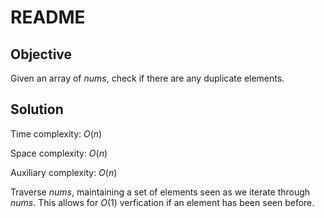 # README

## Objective

Given an array of $nums$, check if there are any duplicate elements.

## Solution

Time complexity: $O(n)$

Space complexity: $O(n)$

Auxiliary complexity: $O(n)$

Traverse $nums$, maintaining a set of elements seen as we iterate through
$nums$. This allows for $O(1)$ verfication if an element has been seen before.
